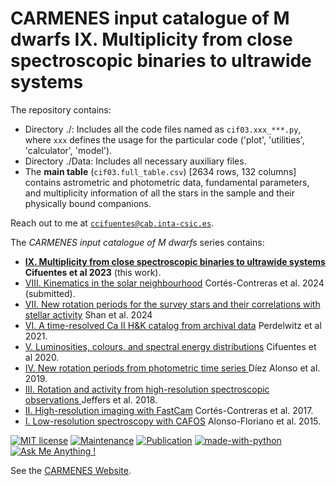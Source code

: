 # CARMENES input catalogue of M dwarfs IX. Multiplicity from close spectroscopic binaries to ultrawide systems

The repository contains:

- Directory ./: Includes all the code files named as `cif03.xxx_***.py`, where `xxx` defines the usage for the particular code ('plot', 'utilities', 'calculator', 'model'). 
- Directory ./Data: Includes all necessary auxiliary files.
- The **main table** (`cif03.full_table.csv`) [2634 rows, 132 columns] contains astrometric and photometric data, fundamental parameters, and multiplicity information of all the stars in the sample and their physically bound companions.

Reach out to me at <a href="mailto:ccifuentes@cab.inta-csic.es">`ccifuentes@cab.inta-csic.es`</a>.

The *CARMENES input catalogue of M dwarfs* series contains:

- <a href="#" target="_blank">**IX. Multiplicity from close spectroscopic binaries to ultrawide systems**</a>  **Cifuentes et al 2023** (this work).
- <a href="#" target="_blank">VIII. Kinematics in the solar neighbourhood</a>  Cortés-Contreras et al. 2024 (submitted).
- <a href="https://ui.adsabs.harvard.edu/abs/2024A%26A...684A...9S/abstract" target="_blank">VII. New rotation periods for the survey stars and their correlations with stellar activity</a>  Shan et al. 2024
- <a href="https://ui.adsabs.harvard.edu/abs/2021A%26A...652A.116P/abstract" target="_blank">VI. A time-resolved Ca II H&K catalog from archival data</a>  Perdelwitz et al 2021.
- <a href="https://ui.adsabs.harvard.edu/abs/2020A%26A...642A.115C/abstract" target="_blank">V. Luminosities, colours, and spectral energy distributions</a>  Cifuentes et al 2020.
- <a href="https://ui.adsabs.harvard.edu/abs/2019A%26A...621A.126D/abstract" target="_blank">IV. New rotation periods from photometric time series </a> Díez Alonso et al. 2019.
- <a href="https://ui.adsabs.harvard.edu/abs/2018A%26A...614A..76J/abstract" target="_blank">III. Rotation and activity from high-resolution spectroscopic observations </a> Jeffers et al. 2018.
- <a href="https://ui.adsabs.harvard.edu/abs/2017A%26A...597A..47C/abstract" target="_blank">II. High-resolution imaging with FastCam</a> Cortés-Contreras et al. 2017.
- <a href="https://ui.adsabs.harvard.edu/abs/2015A%26A...577A.128A/abstract" target="_blank">I. Low-resolution spectroscopy with CAFOS</a> Alonso-Floriano et al. 2015.

[![MIT license](https://img.shields.io/badge/License-MIT-blue.svg)](https://lbesson.mit-license.org/)
[![Maintenance](https://img.shields.io/badge/Maintained%3F-yes-green.svg)](https://GitHub.com/Naereen/StrapDown.js/graphs/commit-activity)
[![Publication](https://img.shields.io/badge/Published%3F-soon-orange.svg)](https://www.aanda.org/articles/aa/abs/2020/10/aa38295-20/aa38295-20.html)
[![made-with-python](https://img.shields.io/badge/Made%20with-Python-1f425f.svg)](https://www.python.org/)
[![Ask Me Anything !](https://img.shields.io/badge/Ask%20me-anything-1abc9c.svg)](https://GitHub.com/ccifuentesr)

See the <a href="https://carmenes.caha.es" target="_blank">CARMENES Website</a>.
